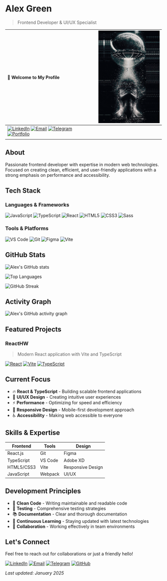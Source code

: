 # Alex Green

> Frontend Developer & UI/UX Specialist

| **🚀 Welcome to My Profile**                                                                                                                                                                                                                                                                                                                                                                                                                                                                                                                                                  | <img src="src/img/106L.gif" alt="Developer Animation" width="200"/> |
| :---------------------------------------------------------------------------------------------------------------------------------------------------------------------------------------------------------------------------------------------------------------------------------------------------------------------------------------------------------------------------------------------------------------------------------------------------------------------------------------------------------------------------------------------------------------------------- | ------------------------------------------------------------------: |
| [![LinkedIn](https://img.shields.io/badge/LinkedIn-0A66C2?style=for-the-badge&logo=linkedin&logoColor=white)](https://linkedin.com/in/your-profile) [![Email](https://img.shields.io/badge/Email-EA4335?style=for-the-badge&logo=gmail&logoColor=white)](mailto:alekseylobkodev@ukr.net) [![Telegram](https://img.shields.io/badge/Telegram-26A5E4?style=for-the-badge&logo=telegram&logoColor=white)](https://t.me/Alex_Green_dev) [![Portfolio](https://img.shields.io/badge/Portfolio-1A1A1A?style=for-the-badge&logo=vercel&logoColor=white)](https://your-portfolio.com) |                                                                     |
                                                                 |

## About

Passionate frontend developer with expertise in modern web technologies. Focused on creating clean, efficient, and user-friendly applications with a strong emphasis on performance and accessibility.

## Tech Stack

### Languages & Frameworks

![JavaScript](https://img.shields.io/badge/JavaScript-F7DF1E?style=for-the-badge&logo=javascript&logoColor=black)
![TypeScript](https://img.shields.io/badge/TypeScript-3178C6?style=for-the-badge&logo=typescript&logoColor=white)
![React](https://img.shields.io/badge/React-61DAFB?style=for-the-badge&logo=react&logoColor=black)
![HTML5](https://img.shields.io/badge/HTML5-E34F26?style=for-the-badge&logo=html5&logoColor=white)
![CSS3](https://img.shields.io/badge/CSS3-1572B6?style=for-the-badge&logo=css3&logoColor=white)
![Sass](https://img.shields.io/badge/Sass-CC6699?style=for-the-badge&logo=sass&logoColor=white)

### Tools & Platforms

![VS Code](https://img.shields.io/badge/VS_Code-007ACC?style=for-the-badge&logo=visual-studio-code&logoColor=white)
![Git](https://img.shields.io/badge/Git-F05032?style=for-the-badge&logo=git&logoColor=white)
![Figma](https://img.shields.io/badge/Figma-F24E1E?style=for-the-badge&logo=figma&logoColor=white)
![Vite](https://img.shields.io/badge/Vite-646CFF?style=for-the-badge&logo=vite&logoColor=white)

## GitHub Stats

![Alex's GitHub stats](https://github-readme-stats.vercel.app/api?username=Alex-Green-Oleksiy&show_icons=true&theme=dark&bg_color=1A1A1A&text_color=FFFFFF&icon_color=61DAFB&border_color=333333)

![Top Languages](https://github-readme-stats.vercel.app/api/top-langs/?username=Alex-Green-Oleksiy&layout=compact&theme=dark&bg_color=1A1A1A&text_color=FFFFFF&border_color=333333)

![GitHub Streak](https://streak-stats.demolab.com/?user=Alex-Green-Oleksiy&theme=dark&background=1A1A1A&stroke=61DAFB&ring=61DAFB&fire=FF6B6B&currStreakNum=FFFFFF&sideNums=FFFFFF&currStreakLabel=CCCCCC&sideLabels=CCCCCC&dates=999999)

## Activity Graph

![Alex's GitHub activity graph](https://github-readme-activity-graph.vercel.app/graph?username=Alex-Green-Oleksiy&theme=dark&bg_color=1A1A1A&color=61DAFB&line=61DAFB&point=FFFFFF&hide_border=true)

## Featured Projects

### ReactHW

> Modern React application with Vite and TypeScript

[![React](https://img.shields.io/badge/React-61DAFB?style=for-the-badge&logo=react&logoColor=black)](https://reactjs.org/)
[![Vite](https://img.shields.io/badge/Vite-646CFF?style=for-the-badge&logo=vite&logoColor=white)](https://vitejs.dev/)
[![TypeScript](https://img.shields.io/badge/TypeScript-3178C6?style=for-the-badge&logo=typescript&logoColor=white)](https://www.typescriptlang.org/)

## Current Focus

-   🔥 **React & TypeScript** - Building scalable frontend applications
-   🎨 **UI/UX Design** - Creating intuitive user experiences
-   ⚡ **Performance** - Optimizing for speed and efficiency
-   📱 **Responsive Design** - Mobile-first development approach
-   ♿ **Accessibility** - Making web accessible to everyone

## Skills & Expertise

| Frontend   | Tools   | Design            |
| ---------- | ------- | ----------------- |
| React.js   | Git     | Figma             |
| TypeScript | VS Code | Adobe XD          |
| HTML5/CSS3 | Vite    | Responsive Design |
| JavaScript | Webpack | UI/UX             |

## Development Principles

-   🎯 **Clean Code** - Writing maintainable and readable code
-   🧪 **Testing** - Comprehensive testing strategies
-   📚 **Documentation** - Clear and thorough documentation
-   🔄 **Continuous Learning** - Staying updated with latest technologies
-   🤝 **Collaboration** - Working effectively in team environments

## Let's Connect

Feel free to reach out for collaborations or just a friendly hello!

[![LinkedIn](https://img.shields.io/badge/LinkedIn-0A66C2?style=for-the-badge&logo=linkedin&logoColor=white)](https://linkedin.com/in/your-profile)
[![Email](https://img.shields.io/badge/Email-EA4335?style=for-the-badge&logo=gmail&logoColor=white)](mailto:alekseylobkodev@ukr.net)
[![Telegram](https://img.shields.io/badge/Telegram-26A5E4?style=for-the-badge&logo=telegram&logoColor=white)](https://t.me/Alex_Green_dev)
[![GitHub](https://img.shields.io/badge/GitHub-181717?style=for-the-badge&logo=github&logoColor=white)](https://github.com/Alex-Green-Oleksiy)

_Last updated: January 2025_
